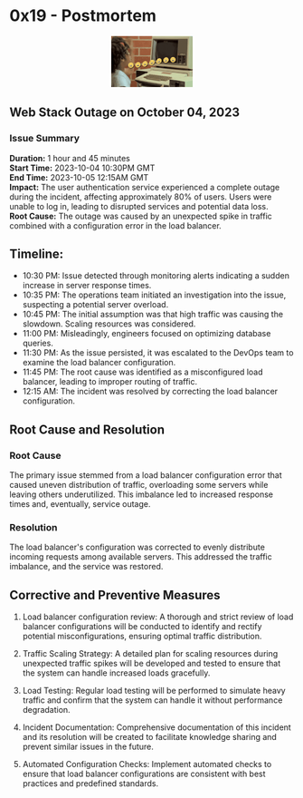 # **0x19 - Postmortem**

<p align="center">

  <img src="gifs/gif.gif">

</p>

## **Web Stack Outage on October 04, 2023**
### **Issue Summary**
**Duration:** 1 hour and 45 minutes<br>
**Start Time:** 2023-10-04 10:30PM GMT<br>
**End Time:** 2023-10-05 12:15AM GMT<br>
**Impact:** The user authentication service experienced a complete outage during the incident, affecting approximately 80% of users. Users were unable to log in, leading to disrupted services and potential data loss.<br>
**Root Cause:** The outage was caused by an unexpected spike in traffic combined with a configuration error in the load balancer.<br>

## **Timeline:**
* 10:30 PM: Issue detected through monitoring alerts indicating a sudden increase in server response times.
* 10:35 PM: The operations team initiated an investigation into the issue, suspecting a potential server overload.
* 10:45 PM: The initial assumption was that high traffic was causing the slowdown. Scaling resources was considered.
* 11:00 PM: Misleadingly, engineers focused on optimizing database queries.
* 11:30 PM: As the issue persisted, it was escalated to the DevOps team to examine the load balancer configuration.
* 11:45 PM: The root cause was identified as a misconfigured load balancer, leading to improper routing of traffic.
* 12:15 AM: The incident was resolved by correcting the load balancer configuration.

## **Root Cause and Resolution**
### **Root Cause**
The primary issue stemmed from a load balancer configuration error that caused uneven distribution of traffic, overloading some servers while leaving others underutilized. This imbalance led to increased response times and, eventually, service outage.
### **Resolution**
The load balancer's configuration was corrected to evenly distribute incoming requests among available servers. This addressed the traffic imbalance, and the service was restored.
## **Corrective and Preventive Measures**
1. Load balancer configuration review: A thorough and strict review of load balancer configurations will be conducted to identify and rectify potential misconfigurations, ensuring optimal traffic distribution.

2.  Traffic Scaling Strategy: A detailed plan for scaling resources during unexpected traffic spikes will be developed and tested to ensure that the system can handle increased loads gracefully.

3. Load Testing: Regular load testing will be performed to simulate heavy traffic and confirm that the system can handle it without performance degradation.

4. Incident Documentation: Comprehensive documentation of this incident and its resolution will be created to facilitate knowledge sharing and prevent similar issues in the future.

5. Automated Configuration Checks: Implement automated checks to ensure that load balancer configurations are consistent with best practices and predefined standards.
